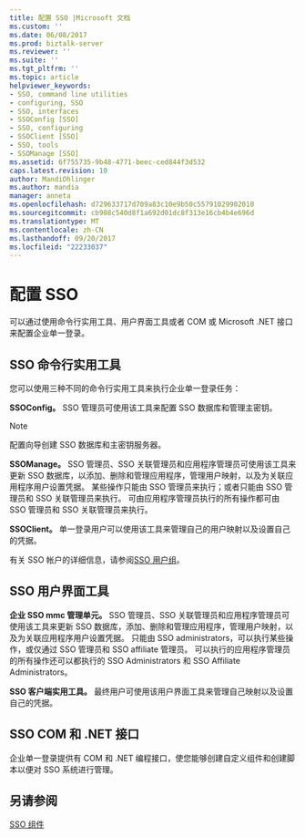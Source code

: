 ```yaml
---
title: 配置 SSO |Microsoft 文档
ms.custom: ''
ms.date: 06/08/2017
ms.prod: biztalk-server
ms.reviewer: ''
ms.suite: ''
ms.tgt_pltfrm: ''
ms.topic: article
helpviewer_keywords:
- SSO, command line utilities
- configuring, SSO
- SSO, interfaces
- SSOConfig [SSO]
- SSO, configuring
- SSOClient [SSO]
- SSO, tools
- SSOManage [SSO]
ms.assetid: 6f755735-9b48-4771-beec-ced844f3d532
caps.latest.revision: 10
author: MandiOhlinger
ms.author: mandia
manager: anneta
ms.openlocfilehash: d729633717d709a83c10e9b50c55791029902010
ms.sourcegitcommit: cb908c540d8f1a692d01dc8f313e16cb4b4e696d
ms.translationtype: MT
ms.contentlocale: zh-CN
ms.lasthandoff: 09/20/2017
ms.locfileid: "22233037"
---
```

# <a name="configuring-sso"></a>配置 SSO
可以通过使用命令行实用工具、用户界面工具或者 COM 或 Microsoft .NET 接口来配置企业单一登录。  
  
## <a name="sso-command-line-utilities"></a>SSO 命令行实用工具  
 您可以使用三种不同的命令行实用工具来执行企业单一登录任务：  
  
 **SSOConfig。** SSO 管理员可使用该工具来配置 SSO 数据库和管理主密钥。  
  
> [!NOTE]
>  配置向导创建 SSO 数据库和主密钥服务器。  
  
 **SSOManage。** SSO 管理员、SSO 关联管理员和应用程序管理员可使用该工具来更新 SSO 数据库，以添加、删除和管理应用程序，管理用户映射，以及为关联应用程序用户设置凭据。 某些操作只能由 SSO 管理员来执行；或者只能由 SSO 管理员和 SSO 关联管理员来执行。 可由应用程序管理员执行的所有操作都可由 SSO 管理员和 SSO 关联管理员来执行。  
  
 **SSOClient。** 单一登录用户可以使用该工具来管理自己的用户映射以及设置自己的凭据。  
  
 有关 SSO 帐户的详细信息，请参阅[SSO 用户组](../core/sso-user-groups.md)。  
  
## <a name="sso-ui-tools"></a>SSO 用户界面工具  
 **企业 SSO mmc 管理单元。** SSO 管理员、SSO 关联管理员和应用程序管理员可使用该工具来更新 SSO 数据库，添加、删除和管理应用程序，管理用户映射，以及为关联应用程序用户设置凭据。 只能由 SSO administrators，可以执行某些操作，或仅通过 SSO 管理员和 SSO affiliate 管理员。 可以执行的应用程序管理员的所有操作还可以都执行的 SSO Administrators 和 SSO Affiliate Administrators。  
  
 **SSO 客户端实用工具。** 最终用户可使用该用户界面工具来管理自己映射以及设置自己的凭据。  
  
## <a name="sso-com-and-net-interfaces"></a>SSO COM 和 .NET 接口  
 企业单一登录提供有 COM 和 .NET 编程接口，使您能够创建自定义组件和创建脚本以便对 SSO 系统进行管理。  
  
## <a name="see-also"></a>另请参阅  
 [SSO 组件](../core/sso-components.md)